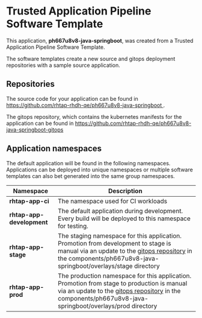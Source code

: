 # Trusted Application Pipeline Software Template

This application, **ph667u8v8-java-springboot**, was created from a Trusted Application Pipeline Software Template.

The software templates create a new source and gitops deployment repositories with a sample source application. 

## Repositories

The source code for your application can be found in [https://github.com/rhtap-rhdh-qe/ph667u8v8-java-springboot ](https://github.com/rhtap-rhdh-qe/ph667u8v8-java-springboot ).
 
The gitops repository, which contains the kubernetes manifests for the application can be found in 
[https://github.com/rhtap-rhdh-qe/ph667u8v8-java-springboot-gitops ](https://github.com/rhtap-rhdh-qe/ph667u8v8-java-springboot-gitops ) 

## Application namespaces 

The default application will be found in the following namespaces. Applications can be deployed into unique namespaces or multiple software templates can also bet generated into the same group namespaces.  

|  Namespace   |  Description   |  
| -------- | -------- |
| **rhtap-app-ci** | The namespace used for CI workloads |
| **rhtap-app-development** | The default application during development. Every build will be deployed to this namespace for testing. |
| **rhtap-app-stage** | The staging namespace for this application. Promotion from development to stage is manual via an update to the [gitops repository](https://github.com/rhtap-rhdh-qe/ph667u8v8-java-springboot-gitops ) in the components/ph667u8v8-java-springboot/overlays/stage directory |
| **rhtap-app-prod** | The production namespace for this application. Promotion from stage to production is manual via an update to the [gitops repository](https://github.com/rhtap-rhdh-qe/ph667u8v8-java-springboot-gitops ) in the components/ph667u8v8-java-springboot/overlays/prod directory |